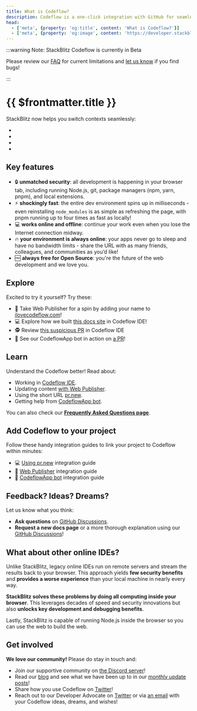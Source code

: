 ```yaml
---
title: What is Codeflow?
description: Codeflow is a one-click integration with GitHub for seamless coding workflows.
head:
  - ['meta', {property: 'og:title', content: 'What is Codeflow?'}]
  - ['meta', {property: 'og:image', content: 'https://developer.stackblitz.com/img/og/what-is-codeflow.png'}]
---
```


:::warning Note: StackBlitz Codeflow is currently in Beta

Please review our [FAQ](/codeflow/codeflow-faq#capabilities-limitations) for current limitations and [let us know](https://github.com/stackblitz/webcontainer-core/issues) if you find bugs!

:::

# {{ $frontmatter.title }}

<!--@include: ./parts/codeflow.md-->

StackBlitz now helps you switch contexts seamlessly:
- <!--@include: ./parts/codeflow-ide.md-->
- <!--@include: ./parts/web-publisher.md-->
- <!--@include: ./parts/pr-new.md-->
- <!--@include: ./parts/codeflowapp-bot.md-->


## Key features
- 🔒 **unmatched security**: all development is happening in your browser tab, including running Node.js, git, package managers (npm, yarn, pnpm), and local extensions.
- ⚡️ **shockingly fast**: the entire dev environment spins up in milliseconds - even reinstalling `node_modules` is as simple as refreshing the page, with pnpm running up to four times as fast as locally!
- 💻 **works online and offline**: continue your work even when you lose the Internet connection midway.
- 🔥 **your environment is always online**: your apps never go to sleep and have no bandwidth limits - share the URL with as many friends, colleagues, and communities as you’d like!
- 🆓 **always free for Open Source**: you're the future of the web development and we love you.

## Explore

Excited to try it yourself? Try these:
- 📝 Take Web Publisher for a spin by adding your name to [ilovecodeflow.com](https://ilovecodeflow.com/)!
- 💻 Explore how we built [this docs site](https://pr.new/github.com/stackblitz/docs) in Codeflow IDE!
- 🕵️ Review [this suspicious PR](https://pr.new/stackblitz/docs/pull/40) in Codeflow IDE
- 🤖 See our CodeflowApp bot in action on [a PR](https://github.com/stackblitz/docs/pull/40#issue-1404169268)!

## Learn

Understand the Codeflow better! Read about:
- Working in [Codeflow IDE](./working-in-codeflow-ide).
- Updating content [with Web Publisher](./content-updates-with-web-publisher).
- Using the short URL [pr.new](./using-pr-new).
- Getting help from [CodeflowApp bot](./integrating-codeflowapp-bot).

You can also check our **[Frequently Asked Questions page](./codeflow-faq)**.

## Add Codeflow to your project

Follow these handy integration guides to link your project to Codeflow within minutes:
- 💻 [Using pr.new](./using-pr-new) integration guide
- 📝 [Web Publisher](./integrating-web-publisher) integration guide
- 🤖 [CodeflowApp bot](./integrating-codeflowapp-bot) integration guide

## Feedback? Ideas? Dreams?

Let us know what you think:
- **Ask questions** on [GitHub Discussions](https://github.com/stackblitz/docs/discussions/new?category=Q-A).
- **Request a new docs page** or a more thorough explanation using our [GitHub Discussions](https://github.com/stackblitz/docs/discussions/new?category=ideas)!


## What about other online IDEs?

Unlike StackBlitz, legacy online IDEs run on remote servers and stream the results back to your browser. This approach yields **few security benefits** and **provides a worse experience** than your local machine in nearly every way.

**StackBlitz solves these problems by doing all computing inside your browser**. This leverages decades of speed and security innovations but also **unlocks key development and debugging benefits**.

Lastly, StackBlitz is capable of running Node.js inside the browser so you can use the web to build the web.

## Get involved

**We love our community!** Please do stay in touch and:

- Join our supportive community on [the Discord server](https://discord.gg/22zTzrwQrU)!
- Read our [blog](https://blog.stackblitz.com/) and see what we have been up to in our [monthly update posts](https://blog.stackblitz.com/categories/monthly-updates/)!
- Share how you use Codeflow on [Twitter](https://twitter.com/stackblitz)!
- Reach out to our Developer Advocate on [Twitter](https://twitter.com/sylwiavargas) or via [an email](mailto:devrel@stackblitz.com) with your Codeflow ideas, dreams, and wishes!
